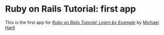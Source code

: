 # Ruby on Rails Tutorial: first app

This is the first app for
[*Ruby on Rails Tutorial: Learn by Example*](http://railstutorial.org)
by [Michael Hartl](http://michaelhartl.com/)

